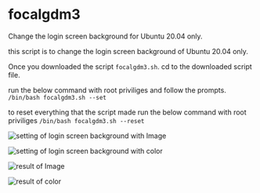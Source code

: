 # focalgdm3
Change the login screen background for Ubuntu 20.04 only.

this script is to change the login screen background of Ubuntu 20.04 only.

Once you downloaded the script `focalgdm3.sh`. cd to the downloaded script file.

run the below command with root priviliges and follow the prompts.
`/bin/bash focalgdm3.sh --set`

to reset everything that the script made
run the below command with root priviliges
`/bin/bash focalgdm3.sh --reset`

![setting of login screen background with Image](https://i.stack.imgur.com/tL8Rq.gif)

![setting of login screen background with color](https://i.stack.imgur.com/vAWf1.gif)

![result of Image](https://i.stack.imgur.com/1QcP2.jpg)

![result of color](https://i.stack.imgur.com/5UETs.jpg)


